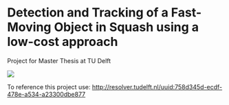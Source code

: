 # Detection and Tracking of a Fast-Moving Object in Squash using a low-cost approach
Project for Master Thesis at TU Delft

![](https://media.giphy.com/media/db3Al5vdAW8qVY56w5/giphy.gif)

To reference this project use:
http://resolver.tudelft.nl/uuid:758d345d-ecdf-478e-a534-a23300dbe877
